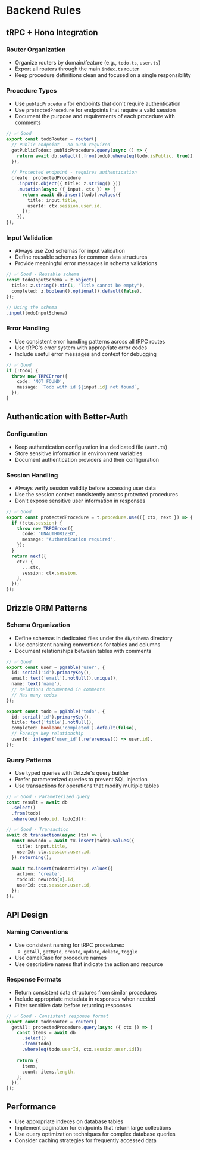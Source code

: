 # Backend Rules

## tRPC + Hono Integration

### Router Organization

- Organize routers by domain/feature (e.g., `todo.ts`, `user.ts`)
- Export all routers through the main `index.ts` router
- Keep procedure definitions clean and focused on a single responsibility

### Procedure Types

- Use `publicProcedure` for endpoints that don't require authentication
- Use `protectedProcedure` for endpoints that require a valid session
- Document the purpose and requirements of each procedure with comments

```typescript
// ✅ Good
export const todoRouter = router({
  // Public endpoint - no auth required
  getPublicTodos: publicProcedure.query(async () => {
    return await db.select().from(todo).where(eq(todo.isPublic, true));
  }),
  
  // Protected endpoint - requires authentication
  create: protectedProcedure
    .input(z.object({ title: z.string() }))
    .mutation(async ({ input, ctx }) => {
      return await db.insert(todo).values({
        title: input.title,
        userId: ctx.session.user.id,
      });
    }),
});
```

### Input Validation

- Always use Zod schemas for input validation
- Define reusable schemas for common data structures
- Provide meaningful error messages in schema validations

```typescript
// ✅ Good - Reusable schema
const todoInputSchema = z.object({
  title: z.string().min(1, "Title cannot be empty"),
  completed: z.boolean().optional().default(false),
});

// Using the schema
.input(todoInputSchema)
```

### Error Handling

- Use consistent error handling patterns across all tRPC routes
- Use tRPC's error system with appropriate error codes
- Include useful error messages and context for debugging

```typescript
// ✅ Good
if (!todo) {
  throw new TRPCError({
    code: 'NOT_FOUND',
    message: `Todo with id ${input.id} not found`,
  });
}
```

## Authentication with Better-Auth

### Configuration

- Keep authentication configuration in a dedicated file (`auth.ts`)
- Store sensitive information in environment variables
- Document authentication providers and their configuration

### Session Handling

- Always verify session validity before accessing user data
- Use the session context consistently across protected procedures
- Don't expose sensitive user information in responses

```typescript
// ✅ Good
export const protectedProcedure = t.procedure.use(({ ctx, next }) => {
  if (!ctx.session) {
    throw new TRPCError({
      code: "UNAUTHORIZED",
      message: "Authentication required",
    });
  }
  return next({
    ctx: {
      ...ctx,
      session: ctx.session,
    },
  });
});
```

## Drizzle ORM Patterns

### Schema Organization

- Define schemas in dedicated files under the `db/schema` directory
- Use consistent naming conventions for tables and columns
- Document relationships between tables with comments

```typescript
// ✅ Good
export const user = pgTable('user', {
  id: serial('id').primaryKey(),
  email: text('email').notNull().unique(),
  name: text('name'),
  // Relations documented in comments
  // Has many todos
});

export const todo = pgTable('todo', {
  id: serial('id').primaryKey(),
  title: text('title').notNull(),
  completed: boolean('completed').default(false),
  // Foreign key relationship
  userId: integer('user_id').references(() => user.id),
});
```

### Query Patterns

- Use typed queries with Drizzle's query builder
- Prefer parameterized queries to prevent SQL injection
- Use transactions for operations that modify multiple tables

```typescript
// ✅ Good - Parameterized query
const result = await db
  .select()
  .from(todo)
  .where(eq(todo.id, todoId));

// ✅ Good - Transaction
await db.transaction(async (tx) => {
  const newTodo = await tx.insert(todo).values({
    title: input.title,
    userId: ctx.session.user.id,
  }).returning();
  
  await tx.insert(todoActivity).values({
    action: 'create',
    todoId: newTodo[0].id,
    userId: ctx.session.user.id,
  });
});
```

## API Design

### Naming Conventions

- Use consistent naming for tRPC procedures:
  - `getAll`, `getById`, `create`, `update`, `delete`, `toggle`
- Use camelCase for procedure names
- Use descriptive names that indicate the action and resource

### Response Formats

- Return consistent data structures from similar procedures
- Include appropriate metadata in responses when needed
- Filter sensitive data before returning responses

```typescript
// ✅ Good - Consistent response format
export const todoRouter = router({
  getAll: protectedProcedure.query(async ({ ctx }) => {
    const items = await db
      .select()
      .from(todo)
      .where(eq(todo.userId, ctx.session.user.id));
    
    return {
      items,
      count: items.length,
    };
  }),
});
```

## Performance

- Use appropriate indexes on database tables
- Implement pagination for endpoints that return large collections
- Use query optimization techniques for complex database queries
- Consider caching strategies for frequently accessed data
